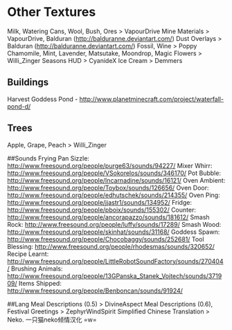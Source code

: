 # Other Textures
Milk, Watering Cans, Wool, Bush, Ores > VapourDrive
Mine Materials > VapourDrive, Balduran (http://balduranne.deviantart.com/)
Dust Overlays > Balduran (http://balduranne.deviantart.com/)
Fossil, Wine > Poppy
Chamomile, Mint, Lavender, Matsutake, Moondrop, Magic Flowers > Willi_Zinger
Seasons HUD > CyanideX
Ice Cream > Demmers

## Buildings
Harvest Goddess Pond - http://www.planetminecraft.com/project/waterfall-pond-d/

## Trees
Apple, Grape, Peach > Willi_Zinger

##Sounds
Frying Pan Sizzle: http://www.freesound.org/people/purge63/sounds/94227/
Mixer Whirr: http://www.freesound.org/people/VSokorelos/sounds/346170/
Pot Bubble: http://www.freesound.org/people/Incarnadine/sounds/16121/
Oven Ambient: http://www.freesound.org/people/Toybox/sounds/126656/
Oven Door: http://www.freesound.org/people/edhutschek/sounds/214355/
Oven Ping: http://www.freesound.org/people/jjastr1/sounds/134952/
Fridge: http://www.freesound.org/people/pboix/sounds/155302/
Counter: http://www.freesound.org/people/ancorapazzo/sounds/181612/
Smash Rock: http://www.freesound.org/people/luffy/sounds/17289/
Smash Wood: http://www.freesound.org/people/skinhat/sounds/31168/
Goddess Spawn: http://www.freesound.org/people/Chocobaggy/sounds/252681/
Tool Blessing: http://www.freesound.org/people/rhodesmas/sounds/320652/
Recipe Learnt: http://www.freesound.org/people/LittleRobotSoundFactory/sounds/270404/
Brushing Animals: http://www.freesound.org/people/13GPanska_Stanek_Vojtech/sounds/371909/
Items Shipped: http://www.freesound.org/people/Benboncan/sounds/91924/

##Lang
Meal Descriptions (0.5) > DivineAspect
Meal Descriptions (0.6), Festival Greetings > ZephyrWindSpirit
Simplified Chinese Translation > Neko. 一只猫neko倾情汉化 =w=